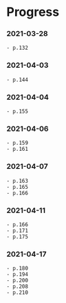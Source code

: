 # Progress

### 2021-03-28
	- p.132 

### 2021-04-03
	- p.144

### 2021-04-04
	- p.155

### 2021-04-06
	- p.159
	- p.161

### 2021-04-07
	- p.163
	- p.165
	- p.166

### 2021-04-11
	- p.166
	- p.171
	- p.175

### 2021-04-17
	- p.180
	- p.194
	- p.200
	- p.208
	- p.210